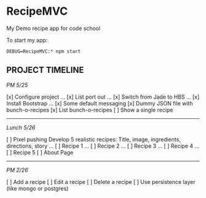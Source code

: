 # RecipeMVC

My Demo recipe app for code school

To start my app:

```
DEBUG=RecipeMVC:* npm start
```

## PROJECT TIMELINE

*PM 5/25*

[x] Configure project
... [x] List port out
... [x] Switch from Jade to HBS
... [x] Install Bootstrap
... [x] Some default messaging
[x] Dummy JSON file with bunch-o-recipes
[x] List bunch-o-recipes
[ ] Show a single recipe


---

*Lunch 5/26*

[ ] Pixel pushing
Develop 5 realistic recipes: Title, image, ingredients, directions, story
... [ ] Recipe 1
... [ ] Recipe 2
... [ ] Recipe 3
... [ ] Recipe 4
... [ ] Recipe 5
[ ] About Page

-----

*PM 2/26*

[ ] Add a recipe
[ ] Edit a recipe
[ ] Delete a recipe
[ ] Use persistence layer (like mongo or postgres)
